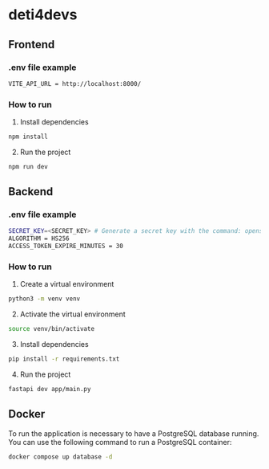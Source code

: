 # deti4devs

## Frontend

### .env file example

```bash
VITE_API_URL = http://localhost:8000/
```

### How to run

1. Install dependencies
```bash
npm install
```

2. Run the project
```bash
npm run dev
```

## Backend

### .env file example

```bash
SECRET_KEY=<SECRET_KEY> # Generate a secret key with the command: openssl rand -hex 32
ALGORITHM = HS256
ACCESS_TOKEN_EXPIRE_MINUTES = 30
```

### How to run

1. Create a virtual environment
```bash
python3 -m venv venv
```

2. Activate the virtual environment
```bash
source venv/bin/activate
```

3. Install dependencies
```bash
pip install -r requirements.txt
```

4. Run the project
```bash
fastapi dev app/main.py
```

## Docker 

To run the application is necessary to have a PostgreSQL database running. You can use the following command to run a PostgreSQL container:

```bash
docker compose up database -d
```